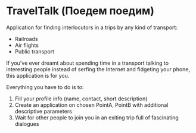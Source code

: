 # TravelTalk (Поедем поедим)
Application for finding interlocutors in a trips by any kind of transport:
* Railroads
* Air flights
* Public transport

If you've ever dreamt about spending time in a transport talking to interesting people instead of
serfing the Internet and fidgeting your phone, this application is for you.

Everything you have to do is to:
1. Fill your profile info (name, contact, short description)
2. Create an application on chosen PointA, PointB with additional descriptive parameters
3. Wait for other people to join you in an exiting trip full of fascinating dialogues

